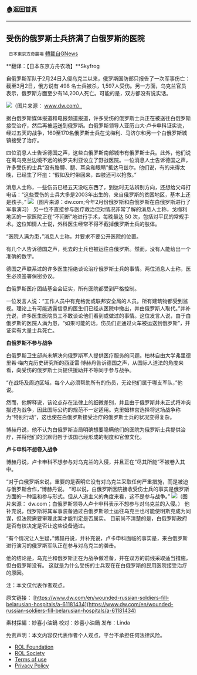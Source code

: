 ###  [:house:返回首頁](https://github.com/ourhimalayas/txt)
---


## 受伤的俄罗斯士兵挤满了白俄罗斯的医院
` 日本東京方舟農場` [轉載自GNews](https://gnews.org/zh-hans/2231324/)

**翻译：【日本东京方舟农场】**Skyfrog

自俄罗斯军队于2月24日入侵乌克兰以来，俄罗斯国防部只报告了一次军事伤亡：截至3月2日，俄方说有 498 名士兵被杀，1,597人受伤。另一方面，乌克兰官员表示，俄罗斯方面至少有14,200人死亡。可能的是，双方都没有说实话。

![](https://assets.gnews.org/wp-content/uploads/2022/03/0-44.jpg)（图片来源： www.dw.com）

据白俄罗斯媒体报道和电报频道报道，许多受伤的俄罗斯士兵正在被送往白俄罗斯接受治疗，然后再被运送到俄罗斯。白俄罗斯领导人亚历山大·卢卡申科证实说，经过五天的战争，160至170名俄罗斯士兵在戈梅利、马济尔和另一个白俄罗斯城镇接受了治疗。

四位消息人士告诉德国之声，这些白俄罗斯南部城市有俄罗斯士兵。此外，他们说在离乌克兰边境不远的纳罗夫利亚设立了野战医院。一位消息人士告诉德国之声，许多受伤的士兵“没有胳膊、腿、耳朵和眼睛”抵达马兹尔。他们说，有的来得太晚，已经生了坏疽：“假如及时带回来，四肢还可以抢救。”

消息人士称，一些伤员已经五天没吃东西了，到达时无法辨别方向，还想给父母打电话：“这些受伤的士兵大多是2003年出生的，来自俄罗斯的贫困地区，基本上还是孩子。”
![](https://assets.gnews.org/wp-content/uploads/2022/03/02.jpg)（图片来源：dw.com;今年2月份俄罗斯和白俄罗斯在白俄罗斯进行了军事演习）
另一位不直接参与医疗救治但对情况非常了解的消息人士称，戈梅利地区的一家医院正在“不间断”地进行手术，每晚最达 50 次，包括对平民的常规手术。这位知情人士说，外科医生经常不得不截掉俄罗斯士兵的肢体。

“医院人满为患，”消息人士称，并要求不要公开医院的位置。

有几个人告诉德国之声，死去的士兵也被运往白俄罗斯。然而，没有人能给出一个准确的数字。

德国之声联系过的许多医生拒绝谈论治疗俄罗斯士兵的事情。两位消息人士称，医生必须签署保密协议。

白俄罗斯医疗团结基金会证实，所有医院都受到严格控制。

一位发言人说：“工作人员中有克格勃或联邦安全局的人员。所有建筑物都受到监视。理论上有可能透露信息的医生们已经从医院中撤出，并由俄罗斯人取代。”并补充说，许多医生医院员工不敢谈论他们看到或做过的事情。这位发言人说，由于白俄罗斯的医院人满为患，“如果可能的话，伤员们正通过火车被运送到俄罗斯”，并证实有大量士兵死亡。

**白俄罗斯不参与战争**

白俄罗斯卫生部尚未解决向俄罗斯军人提供医疗服务的问题。柏林自由大学弗里德里希·梅内克历史研究所的西亚雷·博赫丹告诉德国之声，从国际人道法的角度来看，向受伤的俄罗斯士兵提供援助并不等同于参与战争。

“在战场及周边区域，每个人必须帮助所有的伤员，无论他们属于哪支军队，”他说。

然而，他解释说，该论点存在法律上的细微差别，并且由于俄罗斯并未正式将冲突描述为战争，因此国际公约的规范不一定适用。克里姆林宫选择将这场战争称为“特别行动”，这也使在白俄罗斯接受治疗的俄罗斯士兵的状况变得复杂。

博赫丹说，他不认为白俄罗斯当局明确想要隐瞒他们的医院为俄罗斯士兵提供治疗，并将他们的沉默归咎于该国已经形成的制度和官僚文化。

**卢卡申科不想卷入战争**

博赫丹说，卢卡申科不想参与对乌克兰的入侵，并且正在“尽其所能”不被卷入其中。

“对于白俄罗斯来说，重要的是表明它没有对乌克兰采取任何严重措施，而是被迫与俄罗斯合作，”博赫丹说。 “可以说，白俄罗斯医院接收受伤士兵的事实是俄罗斯方面的一种温和参与形式。但从人道主义的角度来看，这不是参与战争。”
![](https://assets.gnews.org/wp-content/uploads/2022/03/03-1.jpg)（图片来源： dw.com；白俄罗斯领导人卢卡申科表示不想参与对乌克兰的入侵。）
他补充说，俄罗斯将其军事装备通过白俄罗斯领土运往乌克兰也可能使明斯克成为同谋，但法院需要审理此案才能判定是否属实。 目前尚不清楚的是，白俄罗斯政府是否有权决定是否让这些设备通过。

“有个情况让人生疑，”博赫丹说，并补充说，卢卡申科面临的事实是，来白俄罗斯进行演习的俄罗斯军队正在参与对乌克兰的袭击。

他的结论是，乌克兰和俄罗斯正在为战争做准备，并在双方的前线采取适当措施，但白俄罗斯没有。 这就是为什么受伤的士兵现在在白俄罗斯的民用医院接受治疗的原因。

注：本文仅代表作者观点。

原文链接：
[https://www.dw.com/en/wounded-russian-soldiers-fill-belarusian-hospitals/a-61181434](https://www.dw.com/en/wounded-russian-soldiers-fill-belarusian-hospitals/a-61181434)

素材採編：妙喜小油鍋
校对：妙喜小油鍋
发布：Linda

 

免责声明：本文内容仅代表作者个人观点，平台不承担任何法律风险。

- [ROL Foundation](https://rolfoundation.org/)
- [ROL Society](https://rolsociety.org/)
- [Terms of use](https://gnews.org/terms-of-use-3/)
- [Privacy Policy](https://gnews.org/privacy-policy/)
